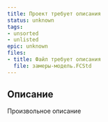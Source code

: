 ```yaml
---
title: Проект требует описания
status: unknown
tags:
- unsorted
- unlisted
epic: unknown
files:
- title: Файл требует описания
  file: замеры-модель.FCStd
---
```



## Описание

Произвольное описание